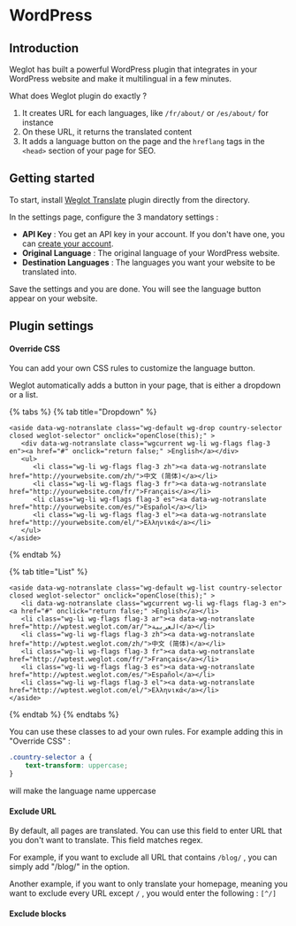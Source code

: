 # WordPress

## Introduction

Weglot has built a powerful WordPress plugin that integrates in your WordPress website and make it multilingual in a few minutes.

What does Weglot plugin do exactly ?

1. It creates URL for each languages, like `/fr/about/` or `/es/about/` for instance
2. On these URL, it returns the translated content
3. It adds a language button on the page and the `hreflang` tags in the `<head>` section of your page for SEO.

## Getting started

To start, install [Weglot Translate](https://wordpress.org/plugins/weglot/) plugin directly from the directory.

In the settings page, configure the 3 mandatory settings :

* **API Key** : You get an API key in your account. If you don't have one, you can [create your account](https://dashboard.weglot.com/register-wordpress).
* **Original Language** : The original language of your WordPress website.
* **Destination Languages** : The languages you want your website to be translated into.

Save the settings and you are done. You will see the language button appear on your website.

## Plugin settings

#### Override CSS

You can add your own CSS rules to customize the language button.

Weglot automatically adds a button in your page, that is either a dropdown or a list.

{% tabs %}
{% tab title="Dropdown" %}
```markup
<aside data-wg-notranslate class="wg-default wg-drop country-selector closed weglot-selector" onclick="openClose(this);" >
   <div data-wg-notranslate class="wgcurrent wg-li wg-flags flag-3 en"><a href="#" onclick="return false;" >English</a></div>
   <ul>
      <li class="wg-li wg-flags flag-3 zh"><a data-wg-notranslate href="http://yourwebsite.com/zh/">中文 (简体)</a></li>
      <li class="wg-li wg-flags flag-3 fr"><a data-wg-notranslate href="http://yourwebsite.com/fr/">Français</a></li>
      <li class="wg-li wg-flags flag-3 es"><a data-wg-notranslate href="http://yourwebsite.com/es/">Español</a></li>
      <li class="wg-li wg-flags flag-3 el"><a data-wg-notranslate href="http://yourwebsite.com/el/">Ελληνικά</a></li>
   </ul>
</aside>
```
{% endtab %}

{% tab title="List" %}
```markup
<aside data-wg-notranslate class="wg-default wg-list country-selector closed weglot-selector" onclick="openClose(this);" >
   <li data-wg-notranslate class="wgcurrent wg-li wg-flags flag-3 en"><a href="#" onclick="return false;" >English</a></li>
   <li class="wg-li wg-flags flag-3 ar"><a data-wg-notranslate href="http://wptest.weglot.com/ar/">‏العربية‏</a></li>
   <li class="wg-li wg-flags flag-3 zh"><a data-wg-notranslate href="http://wptest.weglot.com/zh/">中文 (简体)</a></li>
   <li class="wg-li wg-flags flag-3 fr"><a data-wg-notranslate href="http://wptest.weglot.com/fr/">Français</a></li>
   <li class="wg-li wg-flags flag-3 es"><a data-wg-notranslate href="http://wptest.weglot.com/es/">Español</a></li>
   <li class="wg-li wg-flags flag-3 el"><a data-wg-notranslate href="http://wptest.weglot.com/el/">Ελληνικά</a></li>
</aside>
```
{% endtab %}
{% endtabs %}

You can use these classes to ad your own rules. For example adding this in "Override CSS" : 

```css
.country-selector a {
    text-transform: uppercase;
}
```

will make the language name uppercase

#### Exclude URL

By default, all pages are translated. You can use this field to enter URL that you don't want to translate. This field matches regex.

For example, if you want to exclude all URL that contains `/blog/` , you can simply add "/blog/"  in the option.

Another example, if you want to only translate your homepage, meaning you want to exclude every URL except `/` , you would enter the following : `[^/]`

#### Exclude blocks



